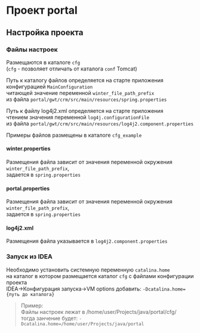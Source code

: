 # Проект portal

## Настройка проекта

### Файлы настроек

Размещаются в каталоге `cfg`  
(`cfg` - позволяет отличать от каталога `conf` Tomcat)  

Путь к каталогу файлов определяется на старте приложения конфигурацией `MainConfiguration`  
читающей значение переменной `winter_file_path_prefix`  
из файла `portal/gwt/crm/src/main/resources/spring.properties`  

Путь к файлу log4j2.xml определяется на старте приложения  
чтением значения переменной `log4j.configurationFile`  
из файла `portal/gwt/crm/src/main/resources/log4j2.component.properties`  

Примеры файлов размещены в каталоге `cfg_example`

#### winter.properties

Размещения файла зависит от значения переменной окружения `winter_file_path_prefix`,  
задается в `spring.properties`  

#### portal.properties

Размещения файла зависит от значения переменной окружения `winter_file_path_prefix`,  
задается в `spring.properties`  

#### log4j2.xml
 
Размещения файла указывается в `log4j2.component.properties`  

### Запуск из IDEA

Необходимо установить системную переменную `сatalina.home`  
на каталог в котором размещается каталог `cfg` с файлами конфигурации проекта  
IDEA->Конфигурация запуска->VM options добавить:
`-Dcatalina.home={путь до каталога}`
> Пример:  
Файлы настроек лежат в /home/user/Projects/java/portal/cfg/  
тогда занчение будет: `-Dcatalina.home=/home/user/Projects/java/portal`